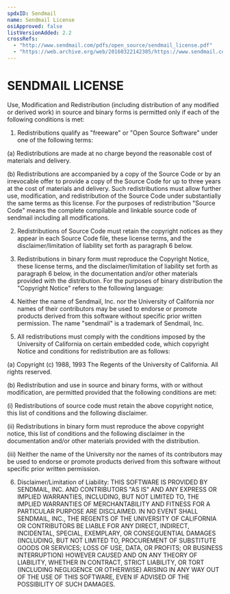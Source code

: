 ```yaml
---
spdxID: Sendmail
name: Sendmail License
osiApproved: false
listVersionAdded: 2.2
crossRefs: 
  - "http://www.sendmail.com/pdfs/open_source/sendmail_license.pdf"
  - "https://web.archive.org/web/20160322142305/https://www.sendmail.com/pdfs/open_source/sendmail_license.pdf"
---
```


# SENDMAIL LICENSE

Use, Modification and Redistribution (including distribution of any modified or derived work) in source and binary forms is permitted only if each of the following conditions is met:

1. Redistributions qualify as "freeware" or "Open Source Software" under one of the following terms:

(a) Redistributions are made at no charge beyond the reasonable cost of materials and delivery.

(b) Redistributions are accompanied by a copy of the Source Code or by an irrevocable offer to provide a copy of the Source Code for up to three years at the cost of materials and delivery. Such redistributions must allow further use, modification, and redistribution of the Source Code under substantially the same terms as this license. For the purposes of redistribution "Source Code" means the complete compilable and linkable source code of sendmail including all modifications.

2. Redistributions of Source Code must retain the copyright notices as they appear in each Source Code file, these license terms, and the disclaimer/limitation of liability set forth as paragraph 6 below.

3. Redistributions in binary form must reproduce the Copyright Notice, these license terms, and the disclaimer/limitation of liability set forth as paragraph 6 below, in the documentation and/or other materials provided with the distribution. For the purposes of binary distribution the "Copyright Notice" refers to the following language:

4. Neither the name of Sendmail, Inc. nor the University of California nor names of their contributors may be used to endorse or promote products derived from this software without specific prior written permission. The name "sendmail" is a trademark of Sendmail, Inc.

5. All redistributions must comply with the conditions imposed by the University of California on certain embedded code, which copyright Notice and conditions for redistribution are as follows:

(a) Copyright (c) 1988, 1993 The Regents of the University of California. All rights reserved.

(b) Redistribution and use in source and binary forms, with or without modification, are permitted provided that the following conditions are met:

(i) Redistributions of source code must retain the above copyright notice, this list of conditions and the following disclaimer.

(ii) Redistributions in binary form must reproduce the above copyright notice, this list of conditions and the following disclaimer in the documentation and/or other materials provided with the distribution.

(iii) Neither the name of the University nor the names of its contributors may be used to endorse or promote products derived from this software without specific prior written permission.

6. Disclaimer/Limitation of Liability: THIS SOFTWARE IS PROVIDED BY SENDMAIL, INC. AND CONTRIBUTORS "AS IS" AND ANY EXPRESS OR IMPLIED WARRANTIES, INCLUDING, BUT NOT LIMITED TO, THE IMPLIED WARRANTIES OF MERCHANTABILITY AND FITNESS FOR A PARTICULAR PURPOSE ARE DISCLAIMED. IN NO EVENT SHALL SENDMAIL, INC., THE REGENTS OF THE UNIVERSITY OF CALIFORNIA OR CONTRIBUTORS BE LIABLE FOR ANY DIRECT, INDIRECT, INCIDENTAL, SPECIAL, EXEMPLARY, OR CONSEQUENTIAL DAMAGES (INCLUDING, BUT NOT LIMITED TO, PROCUREMENT OF SUBSTITUTE GOODS OR SERVICES; LOSS OF USE, DATA, OR PROFITS; OR BUSINESS INTERRUPTION) HOWEVER CAUSED AND ON ANY THEORY OF LIABILITY, WHETHER IN CONTRACT, STRICT LIABILITY, OR TORT (INCLUDING NEGLIGENCE OR OTHERWISE) ARISING IN ANY WAY OUT OF THE USE OF THIS SOFTWARE, EVEN IF ADVISED OF THE POSSIBILITY OF SUCH DAMAGES.
